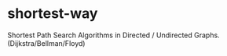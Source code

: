 # shortest-way
Shortest Path Search Algorithms in Directed / Undirected Graphs.(Dijkstra/Bellman/Floyd)
